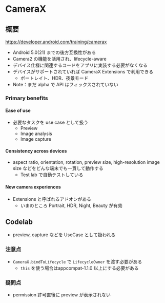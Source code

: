 # CameraX

## 概要

https://developer.android.com/training/camerax

* Android 5.0(21) までの後方互換性がある
* Camera2 の機能を活用され、lifecycle-aware
* デバイス仕様に関連するコードをアプリに実装する必要がなくなる
* デバイスがサポートされていれば CameraX Extensions で利用できる
  * ポートレイト、HDR、夜景モード
* Note：まだ alpha で API はフィックスされていない

### Primary benefits

#### Ease of use

* 必要なタスクを use case として扱う
  * Preview
  * Image analysis
  * Image capture

#### Consistency across devices

* aspect ratio, orientation, rotation, preview size, high-resolution image size などをどんな端末でも一貫して動作する
  * Test lab で自動テストしている

#### New camera experiences

* Extensions と呼ばれるアドオンがある
  * いまのところ Portrait, HDR, Night, Beauty が有効

## Codelab

* preview, capture などを UseCase として扱われる

### 注意点

* `CameraX.bindToLifecycle` で `LifecycleOwner` を渡す必要がある
  * `this` を使う場合はappcompat-1.1.0 以上にする必要がある

### 疑問点

* permission 許可直後に preview が表示されない
